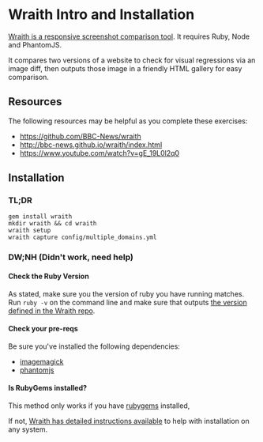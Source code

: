 # Wraith Intro and Installation

[Wraith is a responsive screenshot comparison tool](http://bbc-news.github.io/wraith/index.html). It requires Ruby, Node and PhantomJS.

It compares two versions of a website to check for visual regressions via an image diff, then outputs those image in a friendly HTML gallery for easy comparison.

## Resources

The following resources may be helpful as you complete these exercises:

- https://github.com/BBC-News/wraith
- http://bbc-news.github.io/wraith/index.html
- https://www.youtube.com/watch?v=gE_19L0l2q0

## Installation

### TL;DR

```
gem install wraith
mkdir wraith && cd wraith
wraith setup
wraith capture config/multiple_domains.yml
```

### DW;NH (Didn't work, need help)

#### Check the Ruby Version

As stated, make sure you the version of ruby you have running matches. Run `ruby -v` on the command line and make sure that outputs [the version defined in the Wraith repo](https://github.com/BBC-News/wraith/blob/master/.ruby-version).

#### Check your pre-reqs

Be sure you've installed the following dependencies:

- [imagemagick](http://www.imagemagick.org/script/binary-releases.php)
- [phantomjs](http://phantomjs.org/download.html)

#### Is RubyGems installed?

This method only works if you have [rubygems](https://rubygems.org/) installed,

If not, [Wraith has detailed instructions available](http://bbc-news.github.io/wraith/os-install.html) to help with installation on any system.
